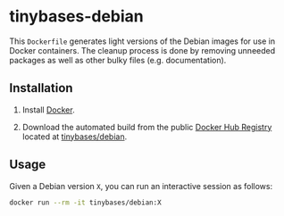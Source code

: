 # tinybases-debian

This `Dockerfile` generates light versions of the Debian images for use
in Docker containers. The cleanup process is done by removing unneeded
packages as well as other bulky files (e.g. documentation).

## Installation

1. Install [Docker].

2. Download the automated build from the public [Docker Hub Registry]
   located at [tinybases/debian].

## Usage

Given a Debian version `X`, you can run an interactive session as follows:
```sh
docker run --rm -it tinybases/debian:X
```

[Docker]:
https://www.docker.com/
[Docker Hub Registry]:
https://hub.docker.com/
[tinybases/debian]:
https://hub.docker.com/r/tinybases/debian
